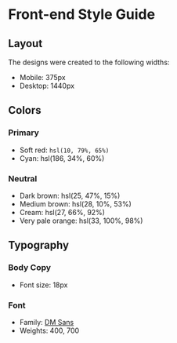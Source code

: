 # Front-end Style Guide

## Layout

The designs were created to the following widths:

- Mobile: 375px
- Desktop: 1440px

## Colors

### Primary

- Soft red: `hsl(10, 79%, 65%)`
- Cyan: hsl(186, 34%, 60%)

### Neutral

- Dark brown: hsl(25, 47%, 15%)
- Medium brown: hsl(28, 10%, 53%)
- Cream: hsl(27, 66%, 92%)
- Very pale orange: hsl(33, 100%, 98%)

## Typography

### Body Copy

- Font size: 18px

### Font

- Family: [DM Sans](https://fonts.google.com/specimen/DM+Sans)
- Weights: 400, 700
